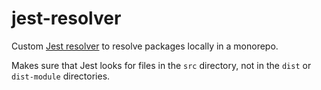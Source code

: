 # jest-resolver

Custom [Jest resolver](https://jestjs.io/docs/configuration#resolver-string) to resolve packages locally in a monorepo.

Makes sure that Jest looks for files in the `src` directory, not in the `dist` or `dist-module` directories.
